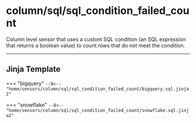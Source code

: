 # column/sql/sql_condition_failed_count
Column level sensor that uses a custom SQL condition (an SQL expression that returns a boolean value) to count rows that do not meet the condition.
___
## Jinja Template

=== "bigquery"
    ```
    --8<-- "home/sensors/column/sql/sql_condition_failed_count/bigquery.sql.jinja2"
    ```

=== "snowflake"
    ```
    --8<-- "home/sensors/column/sql/sql_condition_failed_count/snowflake.sql.jinja2"
    ```
